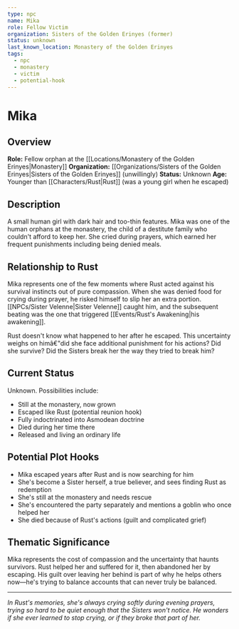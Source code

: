 ```yaml
---
type: npc
name: Mika
role: Fellow Victim
organization: Sisters of the Golden Erinyes (former)
status: unknown
last_known_location: Monastery of the Golden Erinyes
tags:
  - npc
  - monastery
  - victim
  - potential-hook
---
```


# Mika

## Overview
**Role:** Fellow orphan at the [[Locations/Monastery of the Golden Erinyes|Monastery]]
**Organization:** [[Organizations/Sisters of the Golden Erinyes|Sisters of the Golden Erinyes]] (unwillingly)
**Status:** Unknown
**Age:** Younger than [[Characters/Rust|Rust]] (was a young girl when he escaped)

## Description
A small human girl with dark hair and too-thin features. Mika was one of the human orphans at the monastery, the child of a destitute family who couldn't afford to keep her. She cried during prayers, which earned her frequent punishments including being denied meals.

## Relationship to Rust
Mika represents one of the few moments where Rust acted against his survival instincts out of pure compassion. When she was denied food for crying during prayer, he risked himself to slip her an extra portion. [[NPCs/Sister Velenne|Sister Velenne]] caught him, and the subsequent beating was the one that triggered [[Events/Rust's Awakening|his awakening]].

Rust doesn't know what happened to her after he escaped. This uncertainty weighs on himâ€"did she face additional punishment for his actions? Did she survive? Did the Sisters break her the way they tried to break him?

## Current Status
Unknown. Possibilities include:
- Still at the monastery, now grown
- Escaped like Rust (potential reunion hook)
- Fully indoctrinated into Asmodean doctrine
- Died during her time there
- Released and living an ordinary life

## Potential Plot Hooks
- Mika escaped years after Rust and is now searching for him
- She's become a Sister herself, a true believer, and sees finding Rust as redemption
- She's still at the monastery and needs rescue
- She's encountered the party separately and mentions a goblin who once helped her
- She died because of Rust's actions (guilt and complicated grief)

## Thematic Significance
Mika represents the cost of compassion and the uncertainty that haunts survivors. Rust helped her and suffered for it, then abandoned her by escaping. His guilt over leaving her behind is part of why he helps others now—he's trying to balance accounts that can never truly be balanced.

---
*In Rust's memories, she's always crying softly during evening prayers, trying so hard to be quiet enough that the Sisters won't notice. He wonders if she ever learned to stop crying, or if they broke that part of her.*